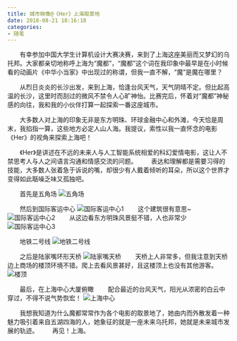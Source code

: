 ```yaml
---
title: 城市映像@《Her》上海取景地
date: 2018-08-21 18:16:18
categories:
- 随笔
---
```


&emsp;&emsp;有幸参加中国大学生计算机设计大赛决赛，来到了上海这座美丽而又梦幻的乌托邦。大家都亲切地称呼上海为“魔都”，“魔都”这个词在我印象中最早是在小时候看的动画片《中华小当家》中出现过的称谓，但我一直不解，“魔”是魔在哪里？

&emsp;&emsp;从烈日炎炎的长沙出发，来到上海，恰逢台风天气，天气阴晴不定。但比起高温的长沙，这里时而刮过的微风不禁令人心旷神怡。比赛完后，怀着对“魔都”神秘感的向往，我和我的小伙伴打算一起探索一番这座城市。

&emsp;&emsp;大多数人对上海的印象无非是东方明珠、环球金融中心和外滩，今天恰是周末，我掐指一算，这些地方必定人山人海。我提议，索性以我一直怀念的电影《Her》的视角来探索上海吧！

&emsp;&emsp;《Her》是讲述在不远的未来人与人工智能系统相爱的科幻爱情电影，这让人不禁思考人与人之间语言沟通和情感交流的问题。
&emsp;&emsp;表达和理解都是需要习得的技能，大多数人张着急于诉说的嘴，却很少有人戴着倾听的耳朵，所以这个世界才变得如此聒噪乏味又孤独吧。

&emsp;&emsp;首先是五角场
![五角场](http://imglf4.nosdn0.126.net/img/c09lVS9TR3YrUGE5QzAwM3BtaUhOaURWOXI0YWEwWFN3TkVLWHFNZnBoamJYTlFNM1l4RzlRPT0.jpg?imageView&thumbnail=500x0&quality=96&stripmeta=0&type=jpg)

&emsp;&emsp;然后到国际客运中心
![国际客运中心1](http://imglf4.nosdn0.126.net/img/c09lVS9TR3YrUGE5QzAwM3BtaUhOcGw5SEUxTWl1TnJmOEtOeVB1Q1B2aTVDeWVqaWNFbnl3PT0.jpg?imageView&thumbnail=500x0&quality=96&stripmeta=0&type=jpg)
&emsp;&emsp;这个建筑很有意思~
![国际客运中心2](http://imglf6.nosdn0.126.net/img/c09lVS9TR3YrUGE5QzAwM3BtaUhOaTUvM3ZCRjNLZUNIaDNtSFluSjR4V0dOTEZKYnRVUWxBPT0.jpg?imageView&thumbnail=500x0&quality=96&stripmeta=0&type=jpg)
&emsp;&emsp;从这边看东方明珠风景挺不错，人也非常少
![国际客运中心3](http://imglf4.nosdn0.126.net/img/c09lVS9TR3YrUGE5QzAwM3BtaUhOcURRblRFRFBVeURvT3lnOEVkK1N2OS9NWTVITXRNaVFnPT0.jpg?imageView&thumbnail=500x0&quality=96&stripmeta=0&type=jpg)

&emsp;&emsp;地铁二号线
![地铁二号线](http://imglf4.nosdn0.126.net/img/c09lVS9TR3YrUGE5QzAwM3BtaUhOZ21Ec1NQRFdJbUczbFBvT3V5dHR5eml3OHdFSGtIMFdnPT0.jpg?imageView&thumbnail=500x0&quality=96&stripmeta=0&type=jpg)

&emsp;&emsp;之后是陆家嘴环形天桥
![陆家嘴天桥](http://imglf6.nosdn0.126.net/img/c09lVS9TR3YrUGE5QzAwM3BtaUhOdi9KZjhTUjJhaHF3U2RFdkplTXgrcEhjcW9yeDUyWlVRPT0.jpg?imageView&thumbnail=500x0&quality=96&stripmeta=0&type=jpg)
&emsp;&emsp;天桥上人非常多，但我注意到天桥边上商场的楼顶环境不错。爬上去看风景甚好，且这楼顶上也没有其他游客。
![楼顶](http://imglf4.nosdn0.126.net/img/c09lVS9TR3YrUGE5QzAwM3BtaUhOZ2tGUC9kSnJzbkwzOXd0V1Z5NXBOTDdCMVM4SXhLM1J3PT0.jpg?imageView&thumbnail=500x0&quality=96&stripmeta=0&type=jpg)

&emsp;&emsp;最后，在上海中心大厦俯瞰
&emsp;&emsp;配合最近的台风天气，阳光从浓密的白云中穿过，不得不说气势恢宏！
![上海中心](http://imglf6.nosdn0.126.net/img/c09lVS9TR3YrUGE5QzAwM3BtaUhOa1dpR0hUS0xPb3JXVk9UOHZZdzY3TGZiRzl2c2swTzNnPT0.jpg?imageView&thumbnail=500x0&quality=96&stripmeta=0&type=jpg)

&emsp;&emsp;我想我知道为什么魔都常常作为各个电影的取景地了，她由内而外散发着一种魅力吸引着来自五湖四海的人，她象征的就是一座未来乌托邦，她就是未来城市发展的轨迹。
&emsp;&emsp;再见！上海。
